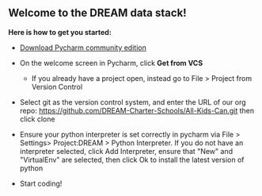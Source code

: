 ## Welcome to the DREAM data stack! 

**Here is how to get you started:**

* [Download Pycharm community edition](https://www.jetbrains.com/pycharm/download/download-thanks.html?platform=windows&code=PCC)
  
* On the welcome screen in Pycharm, click **Get from VCS**
  * If you already have a project open, instead go to File > Project from Version Control
    
* Select git as the version control system, and enter the URL of our org repo: https://github.com/DREAM-Charter-Schools/All-Kids-Can.git then click clone
  
* Ensure your python interpreter is set correctly in pycharm via File > Settings> Project:DREAM > Python Interpreter. If you do not have an interpreter selected, click Add Interpreter, ensure that "New" and "VirtualEnv" are selected, then click Ok to install the latest version of python
  
* Start coding!
